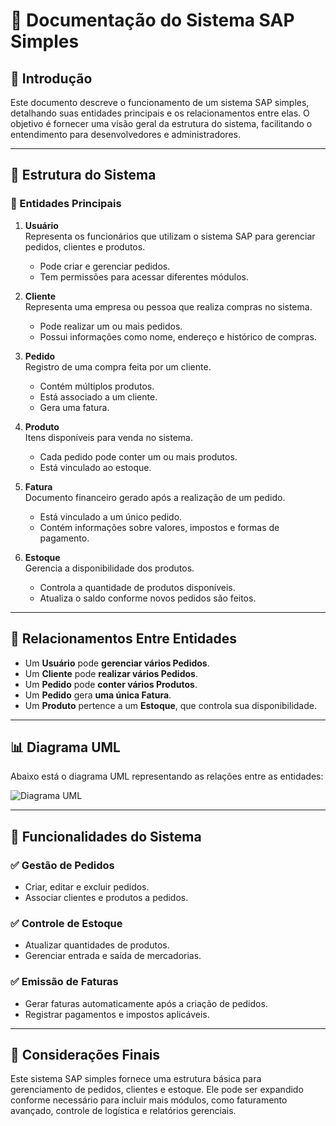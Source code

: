 # 📘 Documentação do Sistema SAP Simples

## 📌 Introdução
Este documento descreve o funcionamento de um sistema SAP simples, detalhando suas entidades principais e os relacionamentos entre elas. O objetivo é fornecer uma visão geral da estrutura do sistema, facilitando o entendimento para desenvolvedores e administradores.

---

## 📂 Estrutura do Sistema

### 🔹 Entidades Principais

1. **Usuário**  
   Representa os funcionários que utilizam o sistema SAP para gerenciar pedidos, clientes e produtos.
    - Pode criar e gerenciar pedidos.
    - Tem permissões para acessar diferentes módulos.

2. **Cliente**  
   Representa uma empresa ou pessoa que realiza compras no sistema.
    - Pode realizar um ou mais pedidos.
    - Possui informações como nome, endereço e histórico de compras.

3. **Pedido**  
   Registro de uma compra feita por um cliente.
    - Contém múltiplos produtos.
    - Está associado a um cliente.
    - Gera uma fatura.

4. **Produto**  
   Itens disponíveis para venda no sistema.
    - Cada pedido pode conter um ou mais produtos.
    - Está vinculado ao estoque.

5. **Fatura**  
   Documento financeiro gerado após a realização de um pedido.
    - Está vinculado a um único pedido.
    - Contém informações sobre valores, impostos e formas de pagamento.

6. **Estoque**  
   Gerencia a disponibilidade dos produtos.
    - Controla a quantidade de produtos disponíveis.
    - Atualiza o saldo conforme novos pedidos são feitos.

---

## 🔗 Relacionamentos Entre Entidades

- Um **Usuário** pode **gerenciar vários Pedidos**.
- Um **Cliente** pode **realizar vários Pedidos**.
- Um **Pedido** pode **conter vários Produtos**.
- Um **Pedido** gera **uma única Fatura**.
- Um **Produto** pertence a um **Estoque**, que controla sua disponibilidade.

---

## 📊 Diagrama UML

Abaixo está o diagrama UML representando as relações entre as entidades:

![Diagrama UML](uml_sap.png)

---

## 🔧 Funcionalidades do Sistema

### ✅ **Gestão de Pedidos**
- Criar, editar e excluir pedidos.
- Associar clientes e produtos a pedidos.

### ✅ **Controle de Estoque**
- Atualizar quantidades de produtos.
- Gerenciar entrada e saída de mercadorias.

### ✅ **Emissão de Faturas**
- Gerar faturas automaticamente após a criação de pedidos.
- Registrar pagamentos e impostos aplicáveis.

---

## 📌 Considerações Finais
Este sistema SAP simples fornece uma estrutura básica para gerenciamento de pedidos, clientes e estoque. Ele pode ser expandido conforme necessário para incluir mais módulos, como faturamento avançado, controle de logística e relatórios gerenciais.

